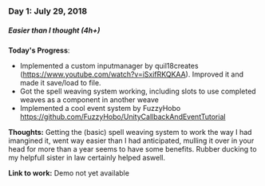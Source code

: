 ### Day 1: July 29, 2018
##### Easier than I thought (4h+)

**Today's Progress**:
- Implemented a custom inputmanager by quil18creates (https://www.youtube.com/watch?v=iSxifRKQKAA). Improved it and made it save/load to file.
- Got the spell weaving system working, including slots to use completed weaves as a component in another weave
- Implemented a cool event system by FuzzyHobo https://github.com/FuzzyHobo/UnityCallbackAndEventTutorial

**Thoughts:** Getting the (basic) spell weaving system to work the way I had imangined it, went way easier than I had anticipated, mulling it over in your head for more than a year seems to have some benefits. Rubber ducking to my helpfull sister in law certainly helped aswell.

**Link to work:** Demo not yet available
